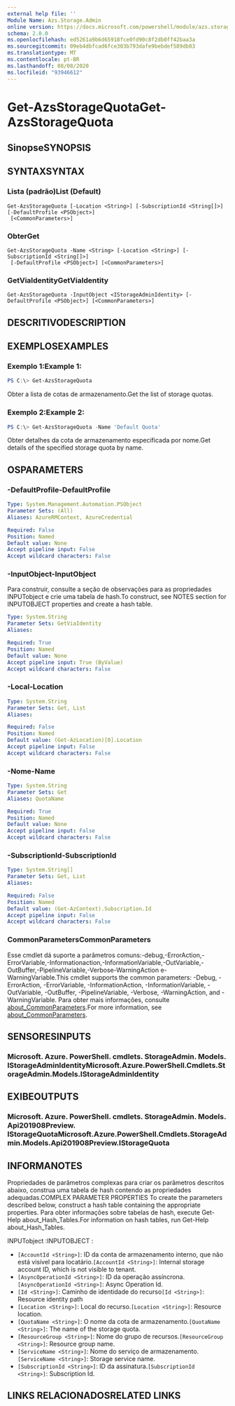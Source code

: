 ```yaml
---
external help file: ''
Module Name: Azs.Storage.Admin
online version: https://docs.microsoft.com/powershell/module/azs.storage.admin/get-azsstoragequota
schema: 2.0.0
ms.openlocfilehash: ed5261a9b6d65918fce0fd90c8f2db0ff42baa3a
ms.sourcegitcommit: 09eb4dbfcad6fce303b793dafe9bebdef589db03
ms.translationtype: MT
ms.contentlocale: pt-BR
ms.lasthandoff: 08/08/2020
ms.locfileid: "93946612"
---
```

# <span data-ttu-id="644eb-101">Get-AzsStorageQuota</span><span class="sxs-lookup"><span data-stu-id="644eb-101">Get-AzsStorageQuota</span></span>

## <span data-ttu-id="644eb-102">Sinopse</span><span class="sxs-lookup"><span data-stu-id="644eb-102">SYNOPSIS</span></span>


## <span data-ttu-id="644eb-103">SYNTAX</span><span class="sxs-lookup"><span data-stu-id="644eb-103">SYNTAX</span></span>

### <span data-ttu-id="644eb-104">Lista (padrão)</span><span class="sxs-lookup"><span data-stu-id="644eb-104">List (Default)</span></span>
```
Get-AzsStorageQuota [-Location <String>] [-SubscriptionId <String[]>] [-DefaultProfile <PSObject>]
 [<CommonParameters>]
```

### <span data-ttu-id="644eb-105">Obter</span><span class="sxs-lookup"><span data-stu-id="644eb-105">Get</span></span>
```
Get-AzsStorageQuota -Name <String> [-Location <String>] [-SubscriptionId <String[]>]
 [-DefaultProfile <PSObject>] [<CommonParameters>]
```

### <span data-ttu-id="644eb-106">GetViaIdentity</span><span class="sxs-lookup"><span data-stu-id="644eb-106">GetViaIdentity</span></span>
```
Get-AzsStorageQuota -InputObject <IStorageAdminIdentity> [-DefaultProfile <PSObject>] [<CommonParameters>]
```

## <span data-ttu-id="644eb-107">DESCRITIVO</span><span class="sxs-lookup"><span data-stu-id="644eb-107">DESCRIPTION</span></span>


## <span data-ttu-id="644eb-108">EXEMPLOS</span><span class="sxs-lookup"><span data-stu-id="644eb-108">EXAMPLES</span></span>

### <span data-ttu-id="644eb-109">Exemplo 1:</span><span class="sxs-lookup"><span data-stu-id="644eb-109">Example 1:</span></span>
```powershell
PS C:\> Get-AzsStorageQuota
```

<span data-ttu-id="644eb-110">Obter a lista de cotas de armazenamento.</span><span class="sxs-lookup"><span data-stu-id="644eb-110">Get the list of storage quotas.</span></span>

### <span data-ttu-id="644eb-111">Exemplo 2:</span><span class="sxs-lookup"><span data-stu-id="644eb-111">Example 2:</span></span>
```powershell
PS C:\> Get-AzsStorageQuota -Name 'Default Quota'
```

<span data-ttu-id="644eb-112">Obter detalhes da cota de armazenamento especificada por nome.</span><span class="sxs-lookup"><span data-stu-id="644eb-112">Get details of the specified storage quota by name.</span></span>

## <span data-ttu-id="644eb-113">OS</span><span class="sxs-lookup"><span data-stu-id="644eb-113">PARAMETERS</span></span>

### <span data-ttu-id="644eb-114">-DefaultProfile</span><span class="sxs-lookup"><span data-stu-id="644eb-114">-DefaultProfile</span></span>


```yaml
Type: System.Management.Automation.PSObject
Parameter Sets: (All)
Aliases: AzureRMContext, AzureCredential

Required: False
Position: Named
Default value: None
Accept pipeline input: False
Accept wildcard characters: False

```

### <span data-ttu-id="644eb-115">-InputObject</span><span class="sxs-lookup"><span data-stu-id="644eb-115">-InputObject</span></span>
<span data-ttu-id="644eb-116">Para construir, consulte a seção de observações para as propriedades INPUTobject e crie uma tabela de hash.</span><span class="sxs-lookup"><span data-stu-id="644eb-116">To construct, see NOTES section for INPUTOBJECT properties and create a hash table.</span></span>

```yaml
Type: System.String
Parameter Sets: GetViaIdentity
Aliases:

Required: True
Position: Named
Default value: None
Accept pipeline input: True (ByValue)
Accept wildcard characters: False

```

### <span data-ttu-id="644eb-117">-Local</span><span class="sxs-lookup"><span data-stu-id="644eb-117">-Location</span></span>


```yaml
Type: System.String
Parameter Sets: Get, List
Aliases:

Required: False
Position: Named
Default value: (Get-AzLocation)[0].Location
Accept pipeline input: False
Accept wildcard characters: False

```

### <span data-ttu-id="644eb-118">-Nome</span><span class="sxs-lookup"><span data-stu-id="644eb-118">-Name</span></span>


```yaml
Type: System.String
Parameter Sets: Get
Aliases: QuotaName

Required: True
Position: Named
Default value: None
Accept pipeline input: False
Accept wildcard characters: False

```

### <span data-ttu-id="644eb-119">-SubscriptionId</span><span class="sxs-lookup"><span data-stu-id="644eb-119">-SubscriptionId</span></span>


```yaml
Type: System.String[]
Parameter Sets: Get, List
Aliases:

Required: False
Position: Named
Default value: (Get-AzContext).Subscription.Id
Accept pipeline input: False
Accept wildcard characters: False

```

### <span data-ttu-id="644eb-120">CommonParameters</span><span class="sxs-lookup"><span data-stu-id="644eb-120">CommonParameters</span></span>
<span data-ttu-id="644eb-121">Esse cmdlet dá suporte a parâmetros comuns:-debug,-ErrorAction,-ErrorVariable,-Informationaction,-InformationVariable,-OutVariable,-OutBuffer,-PipelineVariable,-Verbose-WarningAction e-WarningVariable.</span><span class="sxs-lookup"><span data-stu-id="644eb-121">This cmdlet supports the common parameters: -Debug, -ErrorAction, -ErrorVariable, -InformationAction, -InformationVariable, -OutVariable, -OutBuffer, -PipelineVariable, -Verbose, -WarningAction, and -WarningVariable.</span></span> <span data-ttu-id="644eb-122">Para obter mais informações, consulte [about_CommonParameters](http://go.microsoft.com/fwlink/?LinkID=113216).</span><span class="sxs-lookup"><span data-stu-id="644eb-122">For more information, see [about_CommonParameters](http://go.microsoft.com/fwlink/?LinkID=113216).</span></span>

## <span data-ttu-id="644eb-123">SENSORES</span><span class="sxs-lookup"><span data-stu-id="644eb-123">INPUTS</span></span>

### <span data-ttu-id="644eb-124">Microsoft. Azure. PowerShell. cmdlets. StorageAdmin. Models. IStorageAdminIdentity</span><span class="sxs-lookup"><span data-stu-id="644eb-124">Microsoft.Azure.PowerShell.Cmdlets.StorageAdmin.Models.IStorageAdminIdentity</span></span>

## <span data-ttu-id="644eb-125">EXIBE</span><span class="sxs-lookup"><span data-stu-id="644eb-125">OUTPUTS</span></span>

### <span data-ttu-id="644eb-126">Microsoft. Azure. PowerShell. cmdlets. StorageAdmin. Models. Api201908Preview. IStorageQuota</span><span class="sxs-lookup"><span data-stu-id="644eb-126">Microsoft.Azure.PowerShell.Cmdlets.StorageAdmin.Models.Api201908Preview.IStorageQuota</span></span>



## <span data-ttu-id="644eb-127">INFORMA</span><span class="sxs-lookup"><span data-stu-id="644eb-127">NOTES</span></span>

<span data-ttu-id="644eb-128">Propriedades de parâmetros complexas para criar os parâmetros descritos abaixo, construa uma tabela de hash contendo as propriedades adequadas.</span><span class="sxs-lookup"><span data-stu-id="644eb-128">COMPLEX PARAMETER PROPERTIES To create the parameters described below, construct a hash table containing the appropriate properties.</span></span> <span data-ttu-id="644eb-129">Para obter informações sobre tabelas de hash, execute Get-Help about_Hash_Tables.</span><span class="sxs-lookup"><span data-stu-id="644eb-129">For information on hash tables, run Get-Help about_Hash_Tables.</span></span>

<span data-ttu-id="644eb-130">INPUTobject <IStorageAdminIdentity> :</span><span class="sxs-lookup"><span data-stu-id="644eb-130">INPUTOBJECT <IStorageAdminIdentity>:</span></span> 
  - <span data-ttu-id="644eb-131">`[AccountId <String>]`: ID da conta de armazenamento interno, que não está visível para locatário.</span><span class="sxs-lookup"><span data-stu-id="644eb-131">`[AccountId <String>]`: Internal storage account ID, which is not visible to tenant.</span></span>
  - <span data-ttu-id="644eb-132">`[AsyncOperationId <String>]`: ID da operação assíncrona.</span><span class="sxs-lookup"><span data-stu-id="644eb-132">`[AsyncOperationId <String>]`: Async Operation Id.</span></span>
  - <span data-ttu-id="644eb-133">`[Id <String>]`: Caminho de identidade do recurso</span><span class="sxs-lookup"><span data-stu-id="644eb-133">`[Id <String>]`: Resource identity path</span></span>
  - <span data-ttu-id="644eb-134">`[Location <String>]`: Local do recurso.</span><span class="sxs-lookup"><span data-stu-id="644eb-134">`[Location <String>]`: Resource location.</span></span>
  - <span data-ttu-id="644eb-135">`[QuotaName <String>]`: O nome da cota de armazenamento.</span><span class="sxs-lookup"><span data-stu-id="644eb-135">`[QuotaName <String>]`: The name of the storage quota.</span></span>
  - <span data-ttu-id="644eb-136">`[ResourceGroup <String>]`: Nome do grupo de recursos.</span><span class="sxs-lookup"><span data-stu-id="644eb-136">`[ResourceGroup <String>]`: Resource group name.</span></span>
  - <span data-ttu-id="644eb-137">`[ServiceName <String>]`: Nome do serviço de armazenamento.</span><span class="sxs-lookup"><span data-stu-id="644eb-137">`[ServiceName <String>]`: Storage service name.</span></span>
  - <span data-ttu-id="644eb-138">`[SubscriptionId <String>]`: ID da assinatura.</span><span class="sxs-lookup"><span data-stu-id="644eb-138">`[SubscriptionId <String>]`: Subscription Id.</span></span>

## <span data-ttu-id="644eb-139">LINKS RELACIONADOS</span><span class="sxs-lookup"><span data-stu-id="644eb-139">RELATED LINKS</span></span>

